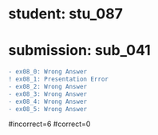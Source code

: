 # student: stu_087
# submission: sub_041

```diff
- ex08_0: Wrong Answer
! ex08_1: Presentation Error
- ex08_2: Wrong Answer
- ex08_3: Wrong Answer
- ex08_4: Wrong Answer
- ex08_5: Wrong Answer
```
#incorrect=6
#correct=0
